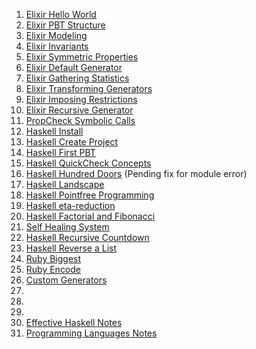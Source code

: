 1. [Elixir Hello World](./1.md)
2. [Elixir PBT Structure ](./2.md)
3. [Elixir Modeling](./3.md)
4. [Elixir Invariants](./4.md)
5. [Elixir Symmetric Properties](./5.md)
6. [Elixir Default Generator](./6.md)
7. [Elixir Gathering Statistics](./7.md)
8. [Elixir Transforming Generators](./8.md)
9. [Elixir Imposing Restrictions](./9.md)
10. [Elixir Recursive Generator](./10.md)
11. [PropCheck Symbolic Calls](./11.md)
12. [Haskell Install](./12.md)
13. [Haskell Create Project](./13.md)
14. [Haskell First PBT](./14.md)
15. [Haskell QuickCheck Concepts](./15.md)
16. [Haskell Hundred Doors](./16.md) (Pending fix for module error)
17. [Haskell Landscape](./17.md)
18. [Haskell Pointfree Programming](./18.md)
19. [Haskell eta-reduction](./19.md)
20. [Haskell Factorial and Fibonacci](./20.md)
21. [Self Healing System](./21.md)
22. [Haskell Recursive Countdown](./22.md)
23. [Haskell Reverse a List](./23.md)
24. [Ruby Biggest](./24.md)
25. [Ruby Encode](./25.md)
26. [Custom Generators](./26.md)
27. [](./27.md)
28. [](./28.md)
29. [](./29.md)
30. [Effective Haskell Notes](./effective-haskell.md)
31. [Programming Languages Notes](./kenlouden.md)
